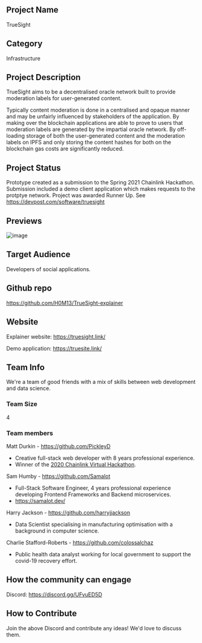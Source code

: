 ## Project Name <!-- Add your project name here with format "Project Name"-->
TrueSight

## Category 
<!--developer tooling, application, wallet, infrastructure, etc-->
Infrastructure

## Project Description
<!--Describe your project in a few sentences. -->
TrueSight aims to be a decentralised oracle network built to provide moderation labels for user-generated content.

Typically content moderation is done in a centralised and opaque manner and may be unfairly influenced by stakeholders of the application.
By making over the blockchain applications are able to prove to users that moderation labels are generated by the impartial oracle network.
By off-loading storage of both the user-generated content and the moderation labels on IPFS and only storing the content hashes for both on the blockchain gas costs are significantly reduced.

## Project Status
<!--brainstorming, fundraising, under development, beta, shipped, etc-->
Prototype created as a submission to the Spring 2021 Chainlink Hackathon. Submission included a demo client application which makes requests to the protptye network. Project was awarded Runner Up. See https://devpost.com/software/truesight

## Previews
<!--Add some screenshots to give a preview of your product-->
![image](https://user-images.githubusercontent.com/6655367/115218823-dc1da600-a0fe-11eb-85ec-705f594f7bd3.png)

## Target Audience
<!--Describe who will be your project's users-->
Developers of social applications.

## Github repo
<!--Attach a link to your GitHub repo if it's OSS-->
https://github.com/H0M13/TrueSight-explainer

## Website
<!--Link your website if available-->

Explainer website:
https://truesight.link/

Demo application:
https://truesite.link/

## Team Info
<!-- Introduce your amazing team - how many team members are working on this project and who are they?-->
We're a team of good friends with a mix of skills between web development and data science.

### Team Size  

4

### Team members  

Matt Durkin - https://github.com/PickleyD

- Creative full-stack web developer with 8 years professional experience.
- Winner of the [2020 Chainlink Virtual Hackathon](https://chain.link/hackathon/2020).

Sam Humby - https://github.com/Samalot 

- Full-Stack Software Engineer, 4 years professional experience developing Frontend Frameworks and Backend microservices. 
- https://samalot.dev/

Harry Jackson - https://github.com/harryjjackson

- Data Scientist specialising in manufacturing optimisation with a background in computer science.

Charlie Stafford-Roberts - https://github.com/colossalchaz

- Public health data analyst working for local government to support the covid-19 recovery effort.

## How the community can engage
Discord: https://discord.gg/UFvuED5D

## How to Contribute
<!--How can the community contribute to your project?-->
Join the above Discord and contribute any ideas! We'd love to discuss them. 

